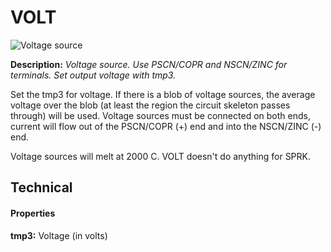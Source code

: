 # VOLT

![Voltage source](https://i.imgur.com/liLlNt8.png)

**Description:**  *Voltage source. Use PSCN/COPR and NSCN/ZINC for terminals. Set output voltage with tmp3.*

Set the tmp3 for voltage. If there is a blob of voltage sources, the average voltage over the blob
(at least the region the circuit skeleton passes through) will be used. Voltage sources must be connected on 
both ends, current will flow out of the PSCN/COPR (+) end and into the NSCN/ZINC (-) end.

Voltage sources will melt at 2000 C. VOLT doesn't do anything for SPRK.

## Technical
#### Properties
**tmp3:** Voltage (in volts)
